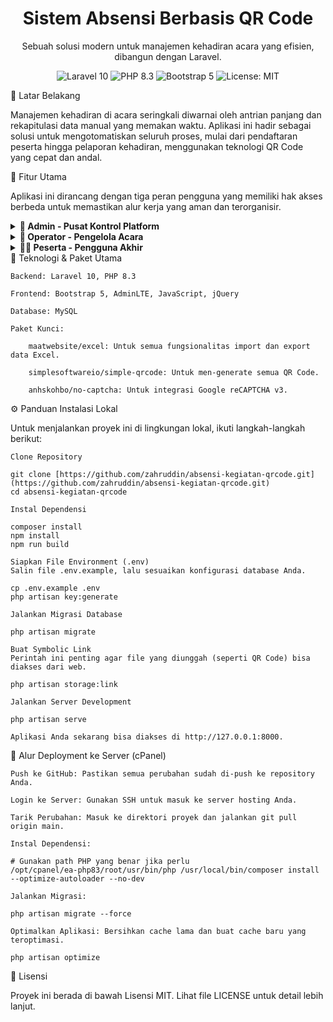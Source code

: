 <div align="center">

<h1 align="center">Sistem Absensi Berbasis QR Code</h1>

<p align="center">
Sebuah solusi modern untuk manajemen kehadiran acara yang efisien, dibangun dengan Laravel.
</p>

<!-- Badges -->

<p align="center">
<img src="https://www.google.com/search?q=https://img.shields.io/badge/Laravel-10-FF2D20%3Fstyle%3Dfor-the-badge%26logo%3Dlaravel" alt="Laravel 10">
<img src="https://www.google.com/search?q=https://img.shields.io/badge/PHP-8.3-777BB4%3Fstyle%3Dfor-the-badge%26logo%3Dphp" alt="PHP 8.3">
<img src="https://www.google.com/search?q=https://img.shields.io/badge/Bootstrap-5-7952B3%3Fstyle%3Dfor-the-badge%26logo%3Dbootstrap" alt="Bootstrap 5">
<img src="https://www.google.com/search?q=https://img.shields.io/badge/License-MIT-yellow.svg%3Fstyle%3Dfor-the-badge" alt="License: MIT">
</p>
</div>
🎯 Latar Belakang

Manajemen kehadiran di acara seringkali diwarnai oleh antrian panjang dan rekapitulasi data manual yang memakan waktu. Aplikasi ini hadir sebagai solusi untuk mengotomatiskan seluruh proses, mulai dari pendaftaran peserta hingga pelaporan kehadiran, menggunakan teknologi QR Code yang cepat dan andal.
	
🚀 Fitur Utama

Aplikasi ini dirancang dengan tiga peran pengguna yang memiliki hak akses berbeda untuk memastikan alur kerja yang aman dan terorganisir.

<details>
<summary><strong>👤 Admin - Pusat Kontrol Platform</strong></summary>

    Manajemen Operator: CRUD (Create, Read, Update, Delete) untuk akun operator.

    Manajemen Akun Peserta: Mengelola semua akun pengguna dengan peran 'peserta'.

    Manajemen Kegiatan: Memantau dan mengelola semua kegiatan yang ada di platform.

</details>

<details>
<summary><strong>💼 Operator - Pengelola Acara</strong></summary>

    Manajemen Kegiatan & Sesi: Membuat kegiatan baru dan sesi absensi di dalamnya, lengkap dengan proteksi tabrakan jadwal.

    Manajemen Peserta:

        Menambah peserta secara manual.

        Mengimpor & Mengekspor data peserta via Excel (dengan fitur re-impor untuk update).

        Menghapus semua peserta dalam satu kegiatan.

    Pelacakan & Pelaporan:

        Dashboard detail per kegiatan dengan statistik kehadiran yang relevan.

        Mengekspor laporan absensi (log per sesi atau rekapitulasi kehadiran).

    Fungsionalitas QR Code:

        Scan absensi peserta menggunakan kamera.

        Menyediakan link "Scan Mandiri" yang bisa dibagikan.

</details>

<details>
<summary><strong>👨‍🎓 Peserta - Pengguna Akhir</strong></summary>

    Registrasi Aman: Halaman pendaftaran publik dilindungi oleh Honeypot dan Google reCAPTCHA v3.

    Dashboard Peserta: Melihat daftar kegiatan yang tersedia dan status pendaftaran.

    Pendaftaran Mudah: Mendaftar ke kegiatan melalui modal konfirmasi untuk melengkapi data profil.

    Manajemen QR Code: Melihat dan mengunduh QR Code unik untuk setiap kegiatan yang diikuti.

</details>
🔧 Teknologi & Paket Utama

    Backend: Laravel 10, PHP 8.3

    Frontend: Bootstrap 5, AdminLTE, JavaScript, jQuery

    Database: MySQL

    Paket Kunci:

        maatwebsite/excel: Untuk semua fungsionalitas import dan export data Excel.

        simplesoftwareio/simple-qrcode: Untuk men-generate semua QR Code.

        anhskohbo/no-captcha: Untuk integrasi Google reCAPTCHA v3.

⚙️ Panduan Instalasi Lokal

Untuk menjalankan proyek ini di lingkungan lokal, ikuti langkah-langkah berikut:

    Clone Repository

    git clone [https://github.com/zahruddin/absensi-kegiatan-qrcode.git](https://github.com/zahruddin/absensi-kegiatan-qrcode.git)
    cd absensi-kegiatan-qrcode

    Instal Dependensi

    composer install
    npm install
    npm run build

    Siapkan File Environment (.env)
    Salin file .env.example, lalu sesuaikan konfigurasi database Anda.

    cp .env.example .env
    php artisan key:generate

    Jalankan Migrasi Database

    php artisan migrate

    Buat Symbolic Link
    Perintah ini penting agar file yang diunggah (seperti QR Code) bisa diakses dari web.

    php artisan storage:link

    Jalankan Server Development

    php artisan serve

    Aplikasi Anda sekarang bisa diakses di http://127.0.0.1:8000.

🚀 Alur Deployment ke Server (cPanel)

    Push ke GitHub: Pastikan semua perubahan sudah di-push ke repository Anda.

    Login ke Server: Gunakan SSH untuk masuk ke server hosting Anda.

    Tarik Perubahan: Masuk ke direktori proyek dan jalankan git pull origin main.

    Instal Dependensi:

    # Gunakan path PHP yang benar jika perlu
    /opt/cpanel/ea-php83/root/usr/bin/php /usr/local/bin/composer install --optimize-autoloader --no-dev

    Jalankan Migrasi:

    php artisan migrate --force

    Optimalkan Aplikasi: Bersihkan cache lama dan buat cache baru yang teroptimasi.

    php artisan optimize

📄 Lisensi

Proyek ini berada di bawah Lisensi MIT. Lihat file LICENSE untuk detail lebih lanjut.